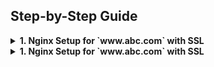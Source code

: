 ## Step-by-Step Guide
<details>
<summary><b>1. Nginx Setup for `www.abc.com` with SSL</b></summary>

#### 1. Update the package list and install Nginx:
```
sudo apt update
sudo apt install nginx
```

#### 2. Create Nginx Configuration for www.abc.com

```
sudo nano /etc/nginx/sites-available/www.abc.com
```

#### 3. Add the following content to the file:

```
server {
    listen 80;
    server_name www.abc.com;

    location / {
        proxy_pass http://localhost:3000;
        proxy_set_header Host $host;
        proxy_set_header X-Real-IP $remote_addr;
        proxy_set_header X-Forwarded-For $proxy_add_x_forwarded_for;
        proxy_set_header X-Forwarded-Proto $scheme;
    }
}

```

#### 3. Create a symbolic link to enable the configuration:
```
sudo ln -s /etc/nginx/sites-available/www.abc.com /etc/nginx/sites-enabled/
```

#### 4. Test Nginx Configuration

```
sudo nginx -t
```

#### 5. Reload Nginx to apply the changes:

```
sudo systemctl reload nginx
```

#### 6. Install Certbot and Obtain SSL Certificate

```
sudo apt install certbot python3-certbot-nginx
```

#### 7. Obtain the SSL certificate for www.abc.com:

```
sudo certbot --nginx -d www.abc.com
```

#### 8. Verify SSL Configuration
```
cat /etc/nginx/sites-available/www.abc.com
```

#### 9. Test Nginx Configuration Again

```
sudo nginx -t
```

#### 10. Reload Nginx
```
sudo systemctl reload nginx
```
## Optional
10. Auto-Renew the Certificate
```    
sudo certbot renew --dry-run
```

</details>

<details>
<summary><b>1. Nginx Setup for `www.abc.com` with SSL</b></summary>
